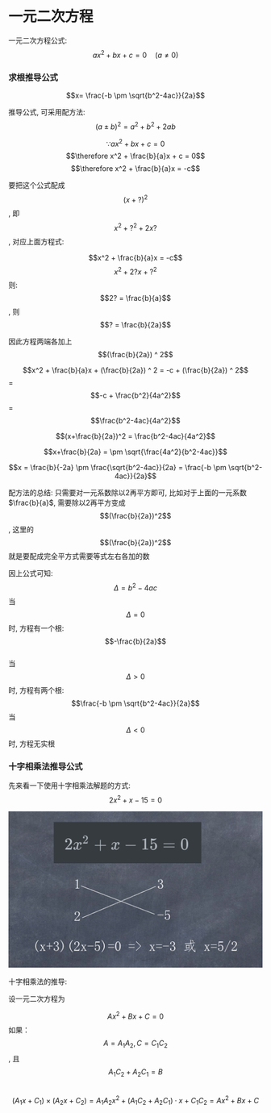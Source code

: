# 一元二次方程

<script type="text/javascript"
src="http://cdn.mathjax.org/mathjax/latest/MathJax.js?config=TeX-AMS-MML_HTMLorMML">
</script>

一元二次方程公式:  
$$ax^2 + bx + c = 0\quad(a\neq0)$$

### 求根推导公式   
$$x= \frac{-b \pm \sqrt{b^2-4ac}}{2a}$$

推导公式, 可采用配方法:  
$$(a \pm b)^2 = a^2 + b^2 + 2ab$$

$$\because ax^2 + bx + c = 0$$
$$\therefore x^2 + \frac{b}{a}x + c = 0$$
$$\therefore x^2 + \frac{b}{a}x = -c$$

要把这个公式配成 $$(x + ?)^2$$, 即 $$x^2 + ?^2 + 2x?$$, 对应上面方程式:

$$x^2 + \frac{b}{a}x = -c$$
$$x^2 + 2?x + ?^2$$ 则:
$$2? = \frac{b}{a}$$, 则$$? = \frac{b}{2a}$$

因此方程两端各加上 $$(\frac{b}{2a}) ^ 2$$

$$x^2 + \frac{b}{a}x + (\frac{b}{2a}) ^ 2 = -c + (\frac{b}{2a}) ^ 2$$ = $$-c + \frac{b^2}{4a^2}$$ = $$\frac{b^2-4ac}{4a^2}$$

$$(x+\frac{b}{2a})^2 = \frac{b^2-4ac}{4a^2}$$    

$$x+\frac{b}{2a} = \pm \sqrt{\frac{4a^2}{b^2-4ac}}$$

$$x = \frac{b}{-2a} \pm \frac{\sqrt{b^2-4ac}}{2a} = \frac{-b \pm \sqrt{b^2-4ac}}{2a}$$

配方法的总结: 只需要对一元系数除以2再平方即可, 比如对于上面的一元系数$\frac{b}{a}$, 需要除以2再平方变成$$(\frac{b}{2a})^2$$, 这里的$$(\frac{b}{2a})^2$$就是要配成完全平方式需要等式左右各加的数

因上公式可知:
$$\Delta = b^2-4ac$$
当$$\Delta = 0$$时, 方程有一个根: $$-\frac{b}{2a}$$  
当$$\Delta > 0$$时, 方程有两个根: $$\frac{-b \pm \sqrt{b^2-4ac}}{2a}$$ 
当$$\Delta < 0$$时, 方程无实根

### 十字相乘法推导公式

先来看一下使用十字相乘法解题的方式:  
$$2x^2+x-15 = 0$$ 

![](images/1.png)

十字相乘法的推导:  

设一元二次方程为

$$Ax^2 + Bx + C = 0$$
如果：  
$$A = A_1A_2, C=C_1C_2$$, 且 $$A_1C_2 + A_2C_1=B$$  
$$(A_1x + C_1) \times (A_2x + C_2) =  A_1A_2x^2 + (A_1C_2+A_2C_1) \cdot x + C_1C_2 = Ax^2+Bx+C $$